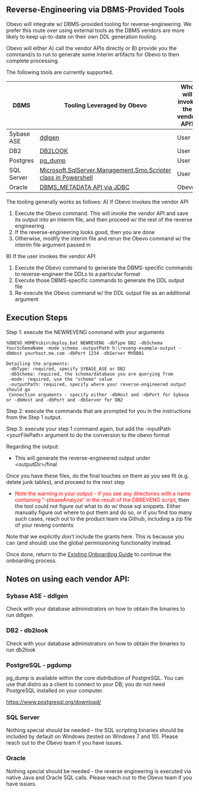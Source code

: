 <!--

    Copyright 2017 Goldman Sachs.
    Licensed under the Apache License, Version 2.0 (the "License");
    you may not use this file except in compliance with the License.
    You may obtain a copy of the License at

    http://www.apache.org/licenses/LICENSE-2.0

    Unless required by applicable law or agreed to in writing,
    software distributed under the License is distributed on an
    "AS IS" BASIS, WITHOUT WARRANTIES OR CONDITIONS OF ANY
    KIND, either express or implied.  See the License for the
    specific language governing permissions and limitations
    under the License.

-->
## Reverse-Engineering via DBMS-Provided Tools
Obevo will integrate w/ DBMS-provided tooling for reverse-engineering. We prefer this route over
using external tools as the DBMS vendors are more likely to keep up-to-date on their own DDL generation tooling.

Obevo will either A) call the vendor APIs directly or B) provide you the
command/s to run to generate some interim artifacts for Obevo to then complete processing.

The following tools are currently supported.

| DBMS | Tooling Leveraged by Obevo | Who will invoke the vendor API? |
|------|-----------|----------|
|Sybase ASE|[ddlgen](http://infocenter.sybase.com/help/index.jsp?topic=/com.sybase.infocenter.dc30191.1570100/doc/html/san1367605037678.html)|User|
|DB2|[DB2LOOK](http://www.ibm.com/support/knowledgecenter/SSEPGG_11.1.0/com.ibm.db2.luw.admin.cmd.doc/doc/r0002051.html)|User|
|Postgres|[pg_dump](https://www.postgresql.org/docs/9.6/static/app-pgdump.html)|User|
|SQL Server|[Microsoft.SqlServer.Management.Smo.Scripter class in Powershell](https://msdn.microsoft.com/en-us/library/microsoft.sqlserver.management.smo.scripter.aspx)|User|
|Oracle|[DBMS_METADATA API via JDBC](https://docs.oracle.com/database/121/ARPLS/d_metada.htm#ARPLS026)|Obevo|

The tooling generally works as follows:
A) If Obevo invokes the vendor API
1. Execute the Obevo command. This will invoke the vendor API and save its output into an interim file, and then proceed w/ the rest of the reverse engineering
2. If the reverse-engineering looks good, then you are done
3. Otherwise, modify the interim file and rerun the Obevo command w/ the interim file argument passed in

B) If the user invokes the vendor API
1. Execute the Obevo command to generate the DBMS-specific commands to reverse-engineer the DDLs to a particular format
2. Execute those DBMS-specific commands to generate the DDL output file
3. Re-execute the Obevo command w/ the DDL output file as an additional argument

## Execution Steps
Step 1: execute the NEWREVENG command with your arguments

```
%OBEVO_HOME%\bin\deploy.bat NEWREVENG -dbType DB2 -dbSchema YourSchemaName -mode schema -outputPath h:\reveng-example-output -dbHost yourhost.me.com -dbPort 1234 -dbServer MYDB01

Detailing the arguments:
 -dbType: required, specify SYBASE_ASE or DB2
 -dbSchema: required, the schema/database you are querying from
 -mode: required, use the "schema" value
 -outputPath: required, specify where your reverse-engineered output should go
 Connection arguments - specify either -dbHost and -dbPort for Sybase or -dbHost and -dbPort and -dbServer for DB2
```

Step 2: execute the commands that are prompted for you in the instructions from the Step 1 output.

Step 3: execute your step 1 command again, but add the -inputPath &lt;yourFilePath&gt; argument to do the conversion to the obevo format

Regarding the output:
* This will generate the reverse-engineered output under &lt;outputDir&gt;/final

Once you have these files, do the final touches on them as you see fit (e.g. delete junk tables), and proceed to the next step
* <font color="Red">Note the warning in your output - if you see any directories with a name containing
    "-pleaseAnalyze" in the result of the DBREVENG script</font>, then the tool could not figure out what to do w/ those
    sql snippets. Either manually figure out where to put them and do so, or if you find too many
    such cases, reach out to the product team via Github, including a zip file of your reveng contents

Note that we explicitly don't include the grants here. This is because you can (and should) use the global permissioning functionality instead.

Once done, return to the [Existing Onboarding Guide](existing-onboarding-guide.html) to continue the onboarding process.


## Notes on using each vendor API:

### Sybase ASE - ddlgen

Check with your database administrators on how to obtain the binaries to run ddlgen

### DB2 - db2look

Check with your database administrators on how to obtain the binaries to run db2look

### PostgreSQL - pgdump

pg_dump is available within the core distribution of PostgreSQL. You can use that distro as a client to connect to your
DB; you do not need PostgreSQL installed on your computer.

https://www.postgresql.org/download/

### SQL Server

Nothing special should be needed - the SQL scripting binaries should be included by default on Windows (tested on
Windows 7 and 10). Please reach out to the Obevo team if you have issues.

### Oracle

Nothing special should be needed - the reverse engineering is executed via native Java and Oracle SQL calls. Please
reach out to the Obevo team if you have issues.
